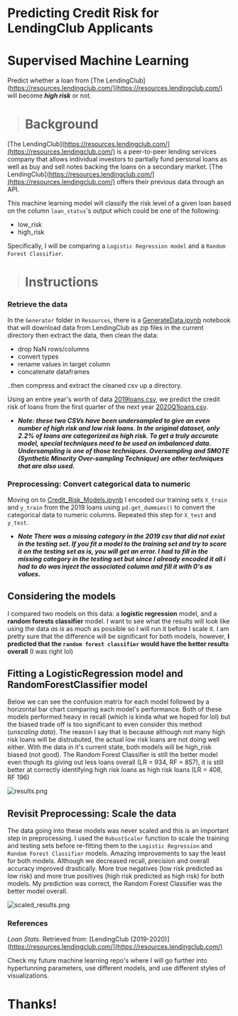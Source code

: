 # Predicting Credit Risk for LendingClub Applicants
# Supervised Machine Learning

Predict whether a loan from [The LendingClub](https://resources.lendingclub.com/](https://resources.lendingclub.com/) will become **_high risk_** or not. 

># Background

[The LendingClub](https://resources.lendingclub.com/](https://resources.lendingclub.com/) is a peer-to-peer lending services company that allows individual investors to partially fund personal loans as well as buy and sell notes backing the loans on a secondary market. [The LendingClub](https://resources.lendingclub.com/](https://resources.lendingclub.com/) offers their previous data through an API.

This machine learning model will classify the risk level of a given loan based on the column `loan_status`'s output which could be one of the following:
* low_risk
* high_risk

Specifically, I will be comparing a `Logistic Regression model` and a `Random Forest Classifier`.

># Instructions

### Retrieve the data

In the `Generator` folder in `Resources`, there is a [GenerateData.ipynb](/Resources/Generator/GenerateData.ipynb) notebook that will download data from LendingClub as zip files in the current directory then extract the data, then clean the data: 
* drop NaN rows/columns
* convert types
* rename values in target column
* concatenate dataframes

..then compress and extract the cleaned csv up a directory. 

Using an entire year's worth of data [2019loans.csv](/Resources/2019loans.csv), we predict the credit risk of loans from the first quarter of the next year [2020Q1loans.csv](/Resources/2020Q1loans.csv).

- **_Note: these two CSVs have been undersampled to give an even number of high risk and low risk loans. In the original dataset, only 2.2% of loans are categorized as high risk. To get a truly accurate model, special techniques need to be used on imbalanced data. Undersampling is one of those techniques. Oversampling and SMOTE (Synthetic Minority Over-sampling Technique) are other techniques that are also used._**

### Preprocessing: Convert categorical data to numeric

Moving on to [Credit_Risk_Models.ipynb](Credit_Risk_Models.ipynb) I encoded our training sets `X_train` and `y_train` from the 2019 loans using `pd.get_dummies()` to convert the categorical data to numeric columns. Repeated this step for `X_test` and `y_test`.

- **_Note There was a missing category in the 2019 csv that did not exist in the testing set. If you fit a model to the training set and try to score it on the testing set as is, you will get an error. I had to fill in the missing category in the testing set but since I already encoded it all i had to do was inject the associated column and fill it with 0's as values._**

## Considering the models

I compared two models on this data: a **logistic regression** model, and a **random forests classifier** model. 
I want to see what the results will look like using the data _as is_ as much as possible so I will run it before I scale it.
I am pretty sure that the difference will be significant for both models, however, **I predicted that the `random forest classifier` would have the better results overall** (I was right lol)

## Fitting a LogisticRegression model and RandomForestClassifier model
Below we can see the confusion matrix for each model followed by a horizontal bar chart comparing each model's performance.
Both of these models performed heavy in recall (which is kinda what we hoped for lol) but the biased trade off is too significant to even consider this method (_unscaling data_). The reason I say that is because although not many high risk loans will be distrubuted, the actual low risk loans are not doing well either. With the data in it's current state, both models will be high_risk biased (not good). The Random Forest Classifier is still the better model even though its giving out less loans overall (LR = 934, RF = 857), it is still better at correctly identifying high risk loans as high risk loans (LR = 408, RF 196)

![results.png](Images/results.png)

## Revisit Preprocessing: Scale the data

The data going into these models was never scaled and this is an important step in preprocessing. I used the `RobustScaler` function to scale the training and testing sets before re-fitting them to the `Logistic Regression` and `Random Forest Classifier` models.
Amazing improvements to say the least for both models. Although we decreased recall, precision and overall accuracy improved drastically.
More true negatives (low risk predicted as low risk) and more true positives (high risk predicted as high risk) for both models.
My prediction was correct, the Random Forest Classifier was the better model overall.

![scaled_results.png](Images/scaled_results.png)

### References

_Loan Stats_. Retrieved from: [LendingClub (2019-2020)](https://resources.lendingclub.com/](https://resources.lendingclub.com/)

Check my future machine learning repo's where I will go further into hypertunning parameters, use different models, and use different styles of visualizations.
# Thanks!
